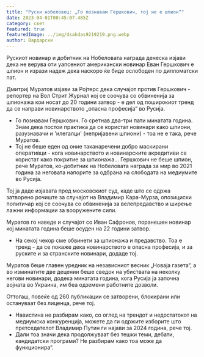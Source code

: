 ```yaml
---
title: "Руски нобеловец: „Го познавам Гершкович, тој не е шпион“"
date: 2023-04-01T00:45:07.485Z
category: свет
featured: true
featuredImage: ../img/dsakdas9219219.png.webp
author: Вардарски
---
```


Рускиот новинар и добитник на Нобеловата награда денеска изјави дека не верува оти уапсениот американски новинар Еван Гершкович е шпион и изрази надеж дека наскоро ќе биде ослободен по дипломатски пат.

Дмитриј Муратов изјави за Ројтерс дека случајот против Гершкович - репортер на Вол Стрит Журнал кој се соочува со обвиненија за шпионажа кои носат до 20 години затвор - е дел од поширокиот тренд да се направи новинарството „опасна професија“ во Русија.

- Го познавам Гершкович. Го сретнав два-три пати минатата година. Знам дека постои практика да се користат новинари како шпиони, разузнавачи и 'илегалци' (непријавени шпиони) - тоа не е така, рече Муратов.
- Тој не беше еден од оние таканаречени добро маскирани оперативци - кога новинарството и новинарските акредитиви се користат како покритие за шпионажа... Гершкович не беше шпион, рече Муратов, ко-добитник на Нобеловата награда за мир во 2021 година за неговата напорите за одбрана на слободата на медиумите во Русија.

Тој ја даде изјавата пред московскиот суд, каде што се одржа затворено рочиште за случајот на Владимир Кара-Мурза, опозициски политичар кој се соочува со обвиненија за велепредавство и ширење лажни информации за вооружените сили.

Муратов го наведе и случајот со Иван Сафронов, поранешен новинар кој минатата година беше осуден на 22 години затвор.

- На секој чекор сме обвинети за шпионажа и предавство. Тоа е тренд - да се покаже дека новинарството е опасна професија, и за руските и за странските новинари, додаде тој.

Муратов беше главен уредник на независниот весник „Новаја газета“, а во изминатите две децении беше сведок на убиствата на неколку негови новинари, додека минатата година, кога Русија ја започна војната во Украина, им беа одземени работните дозволи.

Оттогаш, повеќе од 260 публикации се затворени, блокирани или остануваат без лиценца, рече тој.

- Навистина не разбирам како, со оглед на трендот и недостатокот на медиумска конкуренција, можете да ги одржите изборите што претседателот Владимир Путин ги најави за 2024 година, рече тој.
- Дали тоа значи дека продолжуваат без тешки теми, дебати, кандидатски програми? Не разбирам како тоа може да функционира“.
